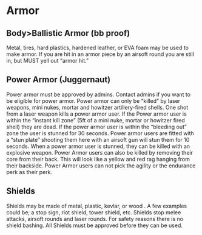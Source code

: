# Armor
## Body>Ballistic Armor (bb proof)
Metal, tires, hard plastics, hardened leather, or EVA foam may be
used to make armor. If you are hit in an armor piece by an airsoft
round you are still in, but MUST yell out “armor hit.”
## Power Armor (Juggernaut)
Power armor must be approved by admins. Contact admins if you want
to be eligible for power armor. Power armor can only be “killed”
by laser weapons, mini nukes, mortar and howitzer artillery-fired
shells. One shot from a laser weapon kills a power armor user. If
the Power armor user is within the “instant kill zone” (5ft of a
mini nuke, mortar or howitzer fired shell) they are dead. If the
power armor user is within the “bleeding out” zone the user is
stunned for 30 seconds. Power armor users are fitted with a “stun
plate” shooting them here with an airsoft gun will stun them for
10 seconds. When a power armor user is stunned, they can be killed
with an explosive weapon. Power Armor users can also be killed by
removing their core from their back. This will look like a yellow
and red rag hanging from their backside. Power Armor users can not
pick the agility or the endurance perk as their perk.
## Shields
Shields may be made of metal, plastic, kevlar, or wood . A few
examples could be; a stop sign, riot shield, tower shield, etc.
Shields stop melee attacks, airsoft rounds and laser rounds. For
safety reasons there is no shield bashing. All Shields must be
approved before they can be used.
